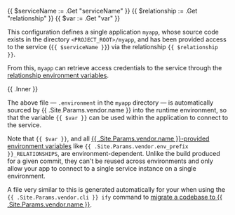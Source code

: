 <!-- shortcode start {{ .Name }} -->
{{ $serviceName := .Get "serviceName" }}
{{ $relationship := .Get "relationship" }}
{{ $var := .Get "var" }}

This configuration defines a single application `myapp`, whose source code exists in the directory `<PROJECT_ROOT>/myapp`, and has been provided access to the service (`{{ $serviceName }}`) via the relationship `{{ $relationship }}`.

From this, `myapp` can retrieve access credentials to the service through the [relationship environment variables](#relationship-reference).

{{ .Inner }}

The above file &mdash; `.environment` in the `myapp` directory &mdash; is automatically sourced by {{ .Site.Params.vendor.name }} into the runtime environment, so that the variable `{{ $var }}` can be used within the application to connect to the service.

Note that `{{ $var }}`, and all [{{ .Site.Params.vendor.name }}-provided environment variables](/development/variables/use-variables.html#use-provided-variables) like `{{ .Site.Params.vendor.env_prefix }}_RELATIONSHIPS`, are environment-dependent. Unlike the build produced for a given commit, they can't be reused across environments and only allow your app to connect to a single service instance on a single environment.

A file very similar to this is generated automatically for your when using the `{{ .Site.Params.vendor.cli }} ify` command to [migrate a codebase to {{ .Site.Params.vendor.name }}](/get-started).
<!-- shortcode end {{ .Name }} -->
